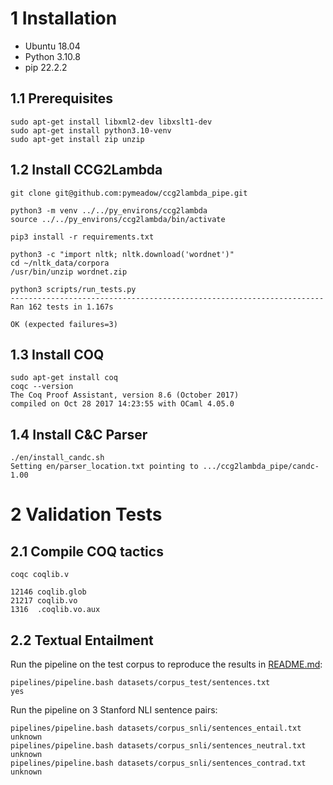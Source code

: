 # 1 Installation

* Ubuntu 18.04
* Python 3.10.8
* pip 22.2.2

## 1.1 Prerequisites

```
sudo apt-get install libxml2-dev libxslt1-dev
sudo apt-get install python3.10-venv
sudo apt-get install zip unzip
```

## 1.2 Install CCG2Lambda

```
git clone git@github.com:pymeadow/ccg2lambda_pipe.git

python3 -m venv ../../py_environs/ccg2lambda
source ../../py_environs/ccg2lambda/bin/activate

pip3 install -r requirements.txt

python3 -c "import nltk; nltk.download('wordnet')"
cd ~/nltk_data/corpora
/usr/bin/unzip wordnet.zip

python3 scripts/run_tests.py
----------------------------------------------------------------------
Ran 162 tests in 1.167s

OK (expected failures=3)
```

## 1.3 Install COQ

```
sudo apt-get install coq
coqc --version
The Coq Proof Assistant, version 8.6 (October 2017)
compiled on Oct 28 2017 14:23:55 with OCaml 4.05.0
```

## 1.4 Install C&C Parser
```
./en/install_candc.sh
Setting en/parser_location.txt pointing to .../ccg2lambda_pipe/candc-1.00
```

# 2 Validation Tests

## 2.1 Compile COQ tactics

```
coqc coqlib.v

12146 coqlib.glob
21217 coqlib.vo
1316  .coqlib.vo.aux
```

## 2.2 Textual Entailment

Run the pipeline on the test corpus to reproduce the results in [README.md](./README.md):

```
pipelines/pipeline.bash datasets/corpus_test/sentences.txt
yes
```

Run the pipeline on 3 Stanford NLI sentence pairs:

```
pipelines/pipeline.bash datasets/corpus_snli/sentences_entail.txt
unknown
pipelines/pipeline.bash datasets/corpus_snli/sentences_neutral.txt
unknown
pipelines/pipeline.bash datasets/corpus_snli/sentences_contrad.txt
unknown
```

